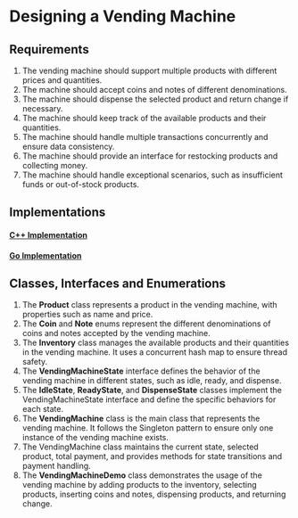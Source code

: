# Designing a Vending Machine

## Requirements
1. The vending machine should support multiple products with different prices and quantities.
1. The machine should accept coins and notes of different denominations.
1. The machine should dispense the selected product and return change if necessary.
1. The machine should keep track of the available products and their quantities.
1. The machine should handle multiple transactions concurrently and ensure data consistency.
1. The machine should provide an interface for restocking products and collecting money.
1. The machine should handle exceptional scenarios, such as insufficient funds or out-of-stock products.

## Implementations
#### [C++ Implementation](../Solutions/cpp/vendingmachine/)
#### [Go Implementation](../Solutions/golang/vendingmachine/)

## Classes, Interfaces and Enumerations
1. The **Product** class represents a product in the vending machine, with properties such as name and price.
2. The **Coin** and **Note** enums represent the different denominations of coins and notes accepted by the vending machine.
3. The **Inventory** class manages the available products and their quantities in the vending machine. It uses a concurrent hash map to ensure thread safety.
4. The **VendingMachineState** interface defines the behavior of the vending machine in different states, such as idle, ready, and dispense.
5. The **IdleState**, **ReadyState**, and **DispenseState** classes implement the VendingMachineState interface and define the specific behaviors for each state.
6. The **VendingMachine** class is the main class that represents the vending machine. It follows the Singleton pattern to ensure only one instance of the vending machine exists.
7. The VendingMachine class maintains the current state, selected product, total payment, and provides methods for state transitions and payment handling.
8. The **VendingMachineDemo** class demonstrates the usage of the vending machine by adding products to the inventory, selecting products, inserting coins and notes, dispensing products, and returning change.